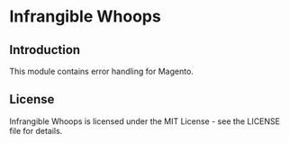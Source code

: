 # Infrangible Whoops

## Introduction

This module contains error handling for Magento.

## License

Infrangible Whoops is licensed under the MIT License - see the LICENSE file for details.
